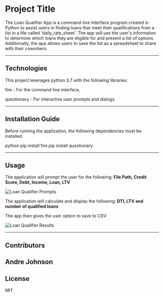 # Project Title

The Loan Qualifier App is a command-line interface program created in Python to assist users in finding loans that meet their qualifications from a list in a file called 'daily_rate_sheet'. The app will use the user's information to determine which loans they are eligible for and present a list of options. Additionally, the app allows users to save the list as a spreadsheet to share with their coworkers.

---

## Technologies

This project leverages python 3.7 with the following libraries:

fire - For the command line interface,

questionary - For interactive user prompts and dialogs



---

## Installation Guide

Before running the application, the following dependencies must be installed

python
pip install fire
pip install questionary

---

## Usage

The application will prompt the user for the following:
**File Path, Credit Score, Debt, Income, Loan, LTV**

![Loan Qualifier Prompts](images/loan_qualifier.png)

The application will calculate and display the following:
**DTI, LTV and number of qualified loans**

The app then gives the user option to save to CSV:

![Loan Qualifier Results](images/results.png)



---

## Contributors

Andre Johnson
---

## License

MIT
